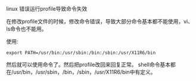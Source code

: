linux 错误运行profile导致命令失效


在修改profile文件的时候，修改命令错误，导致大部分命令基本都不能使用，vi、ls命令也不能用。

使用:
```shell script
export PATH=/usr/bin:/usr/sbin:/bin:/sbin:/usr/X11R6/bin
```
然后就可以使用命令了。然后把profile改回来回复正常。
shell命令基本都在/usr/bin，/usr/sbin，/bin，/sbin，/usr/X11R6/bin中有定义。
